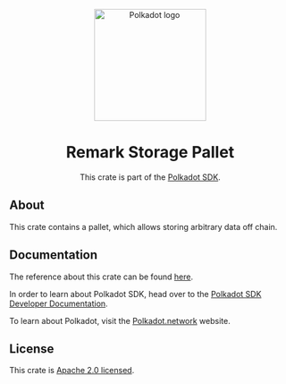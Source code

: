 <div align="center">

<img
alt="Polkadot logo" width="200"
src="https://raw.githubusercontent.com/paritytech/polkadot-sdk/rzadp/readmes/docs/images/Polkadot_Logo_Horizontal_Pink_BlackOnWhite.png">

# Remark Storage Pallet

This crate is part of the [Polkadot SDK](https://github.com/paritytech/polkadot-sdk/).

</div>

## About

This crate contains a pallet, which allows storing arbitrary data off chain.

## Documentation

The reference about this crate can be found [here](https://paritytech.github.io/polkadot-sdk/master/pallet_remark).

In order to learn about Polkadot SDK, head over to the [Polkadot SDK Developer Documentation](https://paritytech.github.io/polkadot-sdk/master/polkadot_sdk_docs/index.html).

To learn about Polkadot, visit the [Polkadot.network](https://polkadot.network/) website.

## License

This crate is [Apache 2.0 licensed](https://spdx.org/licenses/Apache-2.0.html).
